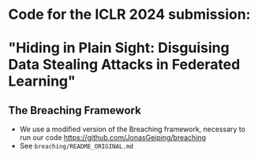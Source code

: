 # Code for the ICLR 2024 submission: </br></br>"Hiding in Plain Sight: Disguising Data Stealing Attacks in Federated Learning"

## The Breaching Framework
- We use a modified version of the Breaching framework, necessary to run our code
	https://github.com/JonasGeiping/breaching
- See `breaching/README_ORIGINAL.md`

